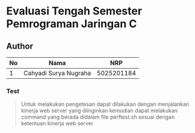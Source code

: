 # Evaluasi Tengah Semester Pemrograman Jaringan C
## Author

| **No** | **Nama**              | **NRP**    |
| ------ | --------------------- | ---------- |
| 1      | Cahyadi Surya Nugraha | 5025201184 |

### Test
> Untuk melakukan pengetesan dapat dilakukan dengan menjalankan kinerja web server yang diinginkan kemudian dapat melakukan command yang berada didalam file perftest.sh sesuai dengan ketentuan kinerja web server